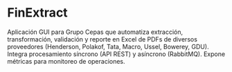 # FinExtract
Aplicación GUI para Grupo Cepas que automatiza extracción, transformación, validación y reporte en Excel de PDFs de diversos proveedores (Henderson, Polakof, Tata, Macro, Ussel, Bowerey, GDU). Integra procesamiento síncrono (API REST) y asíncrono (RabbitMQ). Expone métricas para monitoreo de operaciones.
